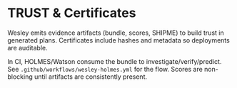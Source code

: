 # TRUST & Certificates

Wesley emits evidence artifacts (bundle, scores, SHIPME) to build trust in generated plans. Certificates include hashes and metadata so deployments are auditable.

In CI, HOLMES/Watson consume the bundle to investigate/verify/predict. See `.github/workflows/wesley-holmes.yml` for the flow. Scores are non-blocking until artifacts are consistently present.

